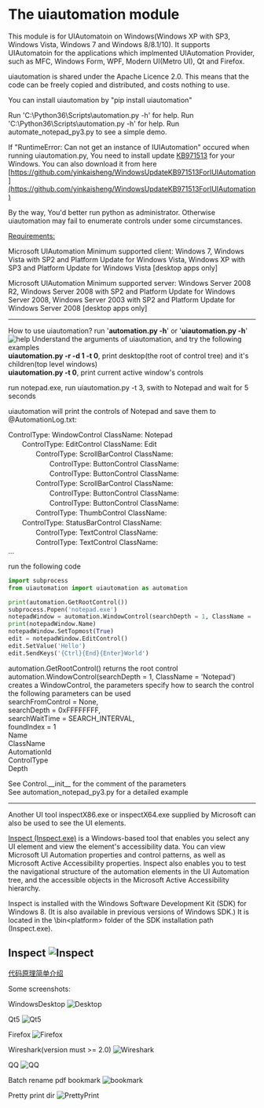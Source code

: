 # The uiautomation module

This module is for UIAutomatoin on Windows(Windows XP with SP3, Windows Vista, Windows 7 and Windows 8/8.1/10).
It supports UIAutomatoin for the applications which implmented UIAutomation Provider, such as MFC, Windows Form, WPF, Modern UI(Metro UI), Qt and Firefox.

uiautomation is shared under the Apache Licence 2.0.
This means that the code can be freely copied and distributed, and costs nothing to use.

You can install uiautomation by "pip install uiautomation"

Run 'C:\Python36\Scripts\automation.py -h' for help.
Run 'C:\Python36\Scripts\automation.py -h' for help.
Run automate_notepad_py3.py to see a simple demo.

If "RuntimeError: Can not get an instance of IUIAutomation" occured when running uiautomation.py,
You need to install update [KB971513](https://support.microsoft.com/en-us/kb/971513) for your Windows.
You can also download it from here [https://github.com/yinkaisheng/WindowsUpdateKB971513ForIUIAutomation](https://github.com/yinkaisheng/WindowsUpdateKB971513ForIUIAutomation)

By the way, You'd better run python as administrator. Otherwise uiautomation may fail to enumerate controls under some circumstances.

[Requirements:](https://msdn.microsoft.com/zh-cn/library/ee671406(v=vs.85).aspx)

Microsoft UIAutomation Minimum supported client:
Windows 7, Windows Vista with SP2 and Platform Update for Windows Vista, Windows XP with SP3 and Platform Update for Windows Vista [desktop apps only]

Microsoft UIAutomation Minimum supported server:
Windows Server 2008 R2, Windows Server 2008 with SP2 and Platform Update for Windows Server 2008, Windows Server 2003 with SP2 and Platform Update for Windows Server 2008 [desktop apps only]

--------------------------------------------------------------------------------
How to use uiautomation?
run '**automation.py -h**' or '**uiautomation.py -h**'
![help](images/uiautomation-h.png)
Understand the arguments of uiautomation, and try the following examples  
**uiautomation.py -r -d 1 -t 0**, print desktop(the root of control tree) and it's children(top level windows)  
**uiautomation.py -t 0**, print current active window's controls  
  
run notepad.exe, run uiautomation.py -t 3, swith to Notepad and wait for 5 seconds  
  
uiautomation will print the controls of Notepad and save them to @AutomationLog.txt:  
  
ControlType: WindowControl    ClassName: Notepad  
　　ControlType: EditControl    ClassName: Edit  
　　　　ControlType: ScrollBarControl    ClassName:  
　　　　　　ControlType: ButtonControl    ClassName:  
　　　　　　ControlType: ButtonControl    ClassName:  
　　　　ControlType: ScrollBarControl    ClassName:  
　　　　　　ControlType: ButtonControl    ClassName:  
　　　　　　ControlType: ButtonControl    ClassName:  
　　　　ControlType: ThumbControl    ClassName:  
　　ControlType: StatusBarControl    ClassName:  
　　　　ControlType: TextControl    ClassName:  
　　　　ControlType: TextControl    ClassName:  
...  

run the following code
```python
import subprocess
from uiautomation import uiautomation as automation

print(automation.GetRootControl())
subprocess.Popen('notepad.exe')
notepadWindow = automation.WindowControl(searchDepth = 1, ClassName = 'Notepad')
print(notepadWindow.Name)
notepadWindow.SetTopmost(True)
edit = notepadWindow.EditControl()
edit.SetValue('Hello')
edit.SendKeys('{Ctrl}{End}{Enter}World')

```
automation.GetRootControl() returns the root control  
automation.WindowControl(searchDepth = 1, ClassName = 'Notepad') creates a WindowControl, the parameters specify how to search the control  
the following parameters can be used  
searchFromControl = None,   
searchDepth = 0xFFFFFFFF,   
searchWaitTime = SEARCH_INTERVAL,   
foundIndex = 1  
Name  
ClassName  
AutomationId  
ControlType  
Depth  

See Control.\_\_init\_\_ for the comment of the parameters  
See automation_notepad_py3.py for a detailed example  

--------------------------------------------------------------------------------
Another UI tool inspectX86.exe or inspectX64.exe supplied by Microsoft can also be used to see the UI elements.

[Inspect (Inspect.exe)](https://msdn.microsoft.com/en-us/library/windows/desktop/dd318521%28v=vs.85%29.aspx) is a Windows-based tool that enables you select any UI element and view the element's accessibility data. You can view Microsoft UI Automation properties and control patterns, as well as Microsoft Active Accessibility properties. Inspect also enables you to test the navigational structure of the automation elements in the UI Automation tree, and the accessible objects in the Microsoft Active Accessibility hierarchy.

Inspect is installed with the Windows Software Development Kit (SDK) for Windows 8. (It is also available in previous versions of Windows SDK.) It is located in the \bin\<platform> folder of the SDK installation path (Inspect.exe).

Inspect
![Inspect](https://i-msdn.sec.s-msft.com/dynimg/IC510569.png)
--------------------------------------------------------------------------------

[代码原理简单介绍](http://www.cnblogs.com/Yinkaisheng/p/3444132.html)

Some screenshots:

WindowsDesktop
![Desktop](images/automation_desktop.png)

Qt5
![Qt5](images/automation_Qt.png)

Firefox
![Firefox](images/automation_firefox.png)

Wireshark(version must >= 2.0)
![Wireshark](images/wireshark_rtp_analyzer.png)

QQ
![QQ](images/automation_qq.png)

Batch rename pdf bookmark
![bookmark](images/rename_pdf_bookmark.gif)

Pretty print dir
![PrettyPrint](images/pretty_print_dir.png)